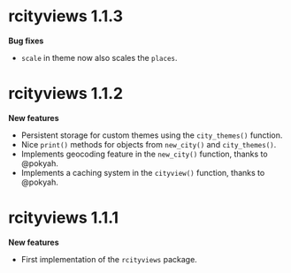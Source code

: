 # rcityviews 1.1.3

**Bug fixes**

- `scale` in theme now also scales the `places`.

# rcityviews 1.1.2

**New features**

- Persistent storage for custom themes using the `city_themes()` function.
- Nice `print()` methods for objects from `new_city()` and `city_themes()`.
- Implements geocoding feature in the `new_city()` function, thanks to @pokyah.
- Implements a caching system in the `cityview()` function, thanks to @pokyah.

# rcityviews 1.1.1

**New features**

- First implementation of the `rcityviews` package.
